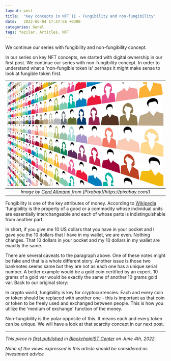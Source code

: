 ```yaml
---
layout: post
title:  "Key concepts in NFT II - Fungibility and non-fungibility"
date:   2022-06-04 17:47:56 +0300
categories: Genel
tags: Yazılar, Articles, NFT
---
```


We continue our series with fungibility and non-fungibility concept. 

In our series on key NFT concepts, we started with digital ownership in our first post. We continue our series with non-fungibility concept. In order to understand what a 'non-fungible token is' perhaps it might make sense to look at fungible token first. 

| ![crowd](/assets/crowd-3513215_800.jpg)|
|:--:| 
| *Image by [Gerd Altmann]([https://pixabay.com/users/uroburos-325152/](https://pixabay.com/users/geralt-9301/)) from [Pixabay](https://pixabay.com/)*|

Fungibility is one of the key attributes of money. According to [Wikipedia](https://en.wikipedia.org/wiki/Fungibility) 'fungibility is the property of a good or a commodity whose individual units are essentially interchangeable and each of whose parts is indistinguishable from another part'. 

In short, if you give me 10 US dollars that you have in your pocket and I gave you the 10 dollars that I have in my wallet, we are even. Nothing changes. That 10 dollars in your pocket and my 10 dollars in my wallet are exactly the same. 

There are several caveats to the paragraph above. One of these notes might be fake and that is a whole different story. Another issue is those two banknotes seems same but they are not as each one has a unique serial number. A better example would be a gold coin certified by an expert. 10 grams of a gold var would be exactly the same of another 10 grams gold var. Back to our original story:

In crypto world, fungibility is key for cryptocurrencies. Each and every coin or token should be replaced with another one - this is important as that coin or token to be freely used and exchanged between people. This is how you utilize the 'medium of exchange' function of the money. 

Non-fungibility is the polar opposite of this. It means each and every token can be unique. We will have a look at that scarcity concept in our next post.


---
*This piece is [first published]() in [BlockchainIST Center](https://medium.com/blockchainist-center) on June 4th, 2022.*

*None of the views expressed in this article should be considered as investment advice*


